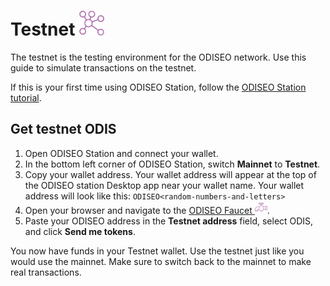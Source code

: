 # Testnet <img src="/img/icon_node.svg" height="40px">

The testnet is the testing environment for the ODISEO network. Use this guide to simulate transactions on the testnet.

If this is your first time using ODISEO Station, follow the [ODISEO Station tutorial](download/ODISEO-station-desktop.md).

## Get testnet ODIS
1. Open ODISEO Station and connect your wallet.
2. In the bottom left corner of ODISEO Station, switch **Mainnet** to **Testnet**.
2. Copy your wallet address. Your wallet address will appear at the top of the ODISEO station Desktop app near your wallet name. Your wallet address will look like this: `ODISEO<random-numbers-and-letters>`
3. Open your browser and navigate to the [ODISEO Faucet <img src="/img/Faucet.svg" height="20px">](https://faucet.ODISEO.money).
4. Paste your ODISEO address in the **Testnet address** field, select ODIS, and click **Send me tokens**.

You now have funds in your Testnet wallet. Use the testnet just like you would use the mainnet. Make sure to switch back to the mainnet to make real transactions.
